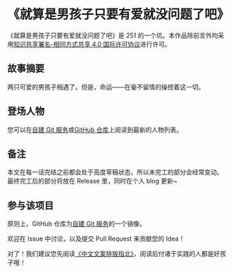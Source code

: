 # 《就算是男孩子只要有爱就没问题了吧》

《就算是男孩子只要有爱就没问题了吧》是 251 的一个坑。本作品除前言外均采用[知识共享署名-相同方式共享 4.0 国际许可协议](https://creativecommons.org/licenses/by-sa/4.0/)进行许可。

## 故事摘要

两只可爱的男孩子相遇了。但是，命运——在毫不留情的操控着这一切。

## 登场人物

您可以在[自建 Git 服务](https://code.251.sh/misaka00251/I-wanna-be-a-cute-onnanoko/wiki/%E8%A7%92%E8%89%B2%E5%88%97%E8%A1%A8)或[GitHub 仓库](https://github.com/misaka00251/I-wanna-be-a-cute-onnanoko/wiki/%E8%A7%92%E8%89%B2%E5%88%97%E8%A1%A8)上阅读到最新的人物列表。

## 备注

本文在每一话完结之前都会处于高度草稿状态，所以未完工的部分会经常变动。
最终完工后的部分将放在 Release 里，同时在个人 blog 更新~

## 参与该项目

原则上，GitHub 仓库为[自建 Git 服务](https://git.251.sh/misaka00251/I-wanna-be-a-cute-onnanoko)的一个镜像。

欢迎在 Issue 中讨论，以及提交 Pull Request 来贡献您的 Idea！

对了！我们建议您先阅读[《中文文案排版指北》](https://github.com/sparanoid/chinese-copywriting-guidelines)，阅读后付诸于实践的人都是好孩子哦！
